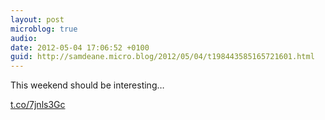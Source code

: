 ```yaml
---
layout: post
microblog: true
audio: 
date: 2012-05-04 17:06:52 +0100
guid: http://samdeane.micro.blog/2012/05/04/t198443585165721601.html
---
```

This weekend should be interesting…

[t.co/7jnls3Gc](http://t.co/7jnls3Gc)
